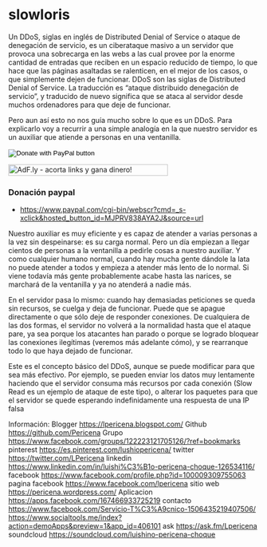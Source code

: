 # slowloris
Un DDoS, siglas en inglés de Distributed Denial of Service o ataque de denegación de servicio, es un ciberataque masivo a un servidor que provoca una sobrecarga en las webs a las cual provee por la enorme cantidad de entradas que reciben en un espacio reducido de tiempo, lo que hace que las páginas asaltadas se ralenticen, en el mejor de los casos, o que simplemente dejen de funcionar.
DDoS son las siglas de Distributed Denial of Service. La traducción es “ataque distribuido denegación de servicio”, y traducido de nuevo significa que se ataca al servidor desde muchos ordenadores para que deje de funcionar.

Pero aun así esto no nos guía mucho sobre lo que es un DDoS. Para explicarlo voy a recurrir a una simple analogía en la que nuestro servidor es un auxiliar que atiende a personas en una ventanilla.

<form action="https://www.paypal.com/cgi-bin/webscr" method="post" target="_top">
<input type="hidden" name="cmd" value="_s-xclick" />
<input type="hidden" name="hosted_button_id" value="MJPRV838AYA2J" />
<input type="image" src="https://www.paypalobjects.com/en_US/i/btn/btn_donateCC_LG.gif" border="0" name="submit" title="PayPal - The safer, easier way to pay online!" alt="Donate with PayPal button" />
<img alt="" border="0" src="https://www.paypal.com/en_BO/i/scr/pixel.gif" width="1" height="1" />
</form>
<!-- Start of adf.ly banner code --><a href="https://join-adf.ly/21179079"><img border="0" src="https://cdn.ay.gy/images/banners/adfly.350x19.1.png" width="320" height="23" title="AdF.ly - acorta links y gana dinero!" /></a>
<!-- End of adf.ly banner code -->

### Donación paypal
- https://www.paypal.com/cgi-bin/webscr?cmd=_s-xclick&hosted_button_id=MJPRV838AYA2J&source=url

Nuestro auxiliar es muy eficiente y es capaz de atender a varias personas a la vez sin despeinarse: es su carga normal. Pero un día empiezan a llegar cientos de personas a la ventanilla a pedirle cosas a nuestro auxiliar. Y como cualquier humano normal, cuando hay mucha gente dándole la lata no puede atender a todos y empieza a atender más lento de lo normal. Si viene todavía más gente probablemente acabe hasta las narices, se marchará de la ventanilla y ya no atenderá a nadie más.

En el servidor pasa lo mismo: cuando hay demasiadas peticiones se queda sin recursos, se cuelga y deja de funcionar. Puede que se apague directamente o que sólo deje de responder conexiones. De cualquiera de las dos formas, el servidor no volverá a la normalidad hasta que el ataque pare, ya sea porque los atacantes han parado o porque se logrado bloquear las conexiones ilegítimas (veremos más adelante cómo), y se rearranque todo lo que haya dejado de funcionar.

Este es el concepto básico del DDoS, aunque se puede modificar para que sea más efectivo. Por ejemplo, se pueden enviar los datos muy lentamente haciendo que el servidor consuma más recursos por cada conexión (Slow Read es un ejemplo de ataque de este tipo), o alterar los paquetes para que el servidor se quede esperando indefinidamente una respuesta de una IP falsa

Información:
Blogger          https://lpericena.blogspot.com/
Github            https://github.com/Pericena
Grupo            https://www.facebook.com/groups/122223121705126/?ref=bookmarks
pinterest        https://es.pinterest.com/lushiopericena/
twitter             https://twitter.com/LPericena
linkedin          https://www.linkedin.com/in/luishi%C3%B1o-pericena-choque-126534116/
facebook       https://www.facebook.com/profile.php?id=100009309755063
pagina facebook  https://www.facebook.com/lpericena
sitio web        https://pericena.wordpress.com/
Aplicacion     https://apps.facebook.com/167466933725219
contacto        https://www.facebook.com/Servicio-T%C3%A9cnico-1506435219407506/
https://www.socialtools.me/index?action=demoApps&preview=1&app_id=406101
ask      https://ask.fm/Lpericena
soundcloud   https://soundcloud.com/luishino-pericena-choque

